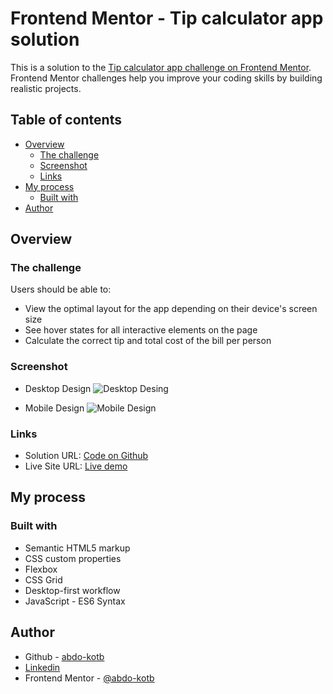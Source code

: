 # Frontend Mentor - Tip calculator app solution

This is a solution to the [Tip calculator app challenge on Frontend Mentor](https://www.frontendmentor.io/challenges/tip-calculator-app-ugJNGbJUX). Frontend Mentor challenges help you improve your coding skills by building realistic projects.

## Table of contents

- [Overview](#overview)
  - [The challenge](#the-challenge)
  - [Screenshot](#screenshot)
  - [Links](#links)
- [My process](#my-process)
  - [Built with](#built-with)
- [Author](#author)

## Overview

### The challenge

Users should be able to:

- View the optimal layout for the app depending on their device's screen size
- See hover states for all interactive elements on the page
- Calculate the correct tip and total cost of the bill per person

### Screenshot

- Desktop Design ![Desktop Desing](https://user-images.githubusercontent.com/86558336/142766326-0a7fc6ed-2b5d-4378-a7d0-4ab18d35cbc0.png)

- Mobile Design ![Mobile Design](https://user-images.githubusercontent.com/86558336/143085619-b6dd4ae6-365f-42d2-9424-ce15eb512c63.png)

### Links

- Solution URL: [Code on Github](https://github.com/tip-calculator-app)
- Live Site URL: [Live demo](https://github.io/abdo-kotb/tip-calculator-app)

## My process

### Built with

- Semantic HTML5 markup
- CSS custom properties
- Flexbox
- CSS Grid
- Desktop-first workflow
- JavaScript - ES6 Syntax

## Author

- Github - [abdo-kotb](github.com/abdo-kotb)
- [Linkedin](https://www.linkedin.com/in/abdulrhman-mohammed-5687781b5/)
- Frontend Mentor - [@abdo-kotb](https://www.frontendmentor.io/profile/abdo-kotb)
